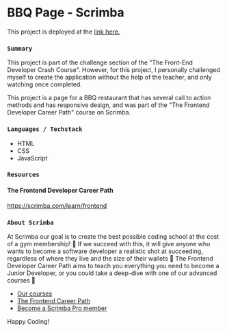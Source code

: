 # BBQ Page - Scrimba

This project is deployed at the [link here.](https://takuyadev.github.io/bbq-page-scrimba)

### `Summary`

This project is part of the challenge section of the "The Front-End Developer Crash Course". However, for this project, I personally challenged myself to create the application without the help of the teacher, and only watching once completed.

This project is a page for a BBQ restaurant that has several call to action methods and has responsive design, and was part of the "The Frontend Developer Career Path" course on Scrimba.

### `Languages / Techstack`

- HTML
- CSS
- JavaScript

### `Resources`

#### The Frontend Developer Career Path

https://scrimba.com/learn/frontend

### `About Scrimba`

At Scrimba our goal is to create the best possible coding school at the cost of a gym membership! 💜
If we succeed with this, it will give anyone who wants to become a software developer a realistic shot at succeeding, regardless of where they live and the size of their wallets 🎉
The Frontend Developer Career Path aims to teach you everything you need to become a Junior Developer, or you could take a deep-dive with one of our advanced courses 🚀

- [Our courses](https://scrimba.com/allcourses)
- [The Frontend Career Path](https://scrimba.com/learn/frontend)
- [Become a Scrimba Pro member](https://scrimba.com/pricing)

Happy Coding!
